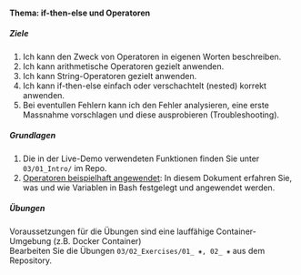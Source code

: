 #### Thema:  if-then-else und Operatoren
##### Ziele
1. Ich kann den Zweck von Operatoren in eigenen Worten beschreiben.
2. Ich kann arithmetische Operatoren gezielt anwenden.
3. Ich kann String-Operatoren gezielt anwenden.
4. Ich kann if-then-else einfach oder verschachtelt (nested) korrekt anwenden.
5. Bei eventullen Fehlern kann ich den Fehler analysieren, eine erste Massnahme vorschlagen und diese ausprobieren (Troubleshooting).


##### Grundlagen
1. Die in der Live-Demo verwendeten Funktionen finden Sie unter <code>03/01_Intro/</code> im Repo.
2. [Operatoren beispielhaft angewendet](./content.php?top=1&file=themen/03/th_operators.md): In diesem Dokument erfahren Sie, was und wie Variablen in Bash festgelegt und angewendet werden.

##### Übungen
Voraussetzungen für die Übungen sind eine lauffähige Container-Umgebung (z.B. Docker Container)<br/>
Bearbeiten Sie die Übungen <code>03/02_Exercises/01&#818; &#8277;, 02&#818; &#8277;</code> aus dem Repository.
